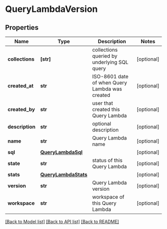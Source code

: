 # QueryLambdaVersion


## Properties
Name | Type | Description | Notes
------------ | ------------- | ------------- | -------------
**collections** | **[str]** | collections queried by underlying SQL query | [optional] 
**created_at** | **str** | ISO-8601 date of when Query Lambda was created | [optional] 
**created_by** | **str** | user that created this Query Lambda | [optional] 
**description** | **str** | optional description | [optional] 
**name** | **str** | Query Lambda name | [optional] 
**sql** | [**QueryLambdaSql**](QueryLambdaSql.md) |  | [optional] 
**state** | **str** | status of this Query Lambda | [optional] 
**stats** | [**QueryLambdaStats**](QueryLambdaStats.md) |  | [optional] 
**version** | **str** | Query Lambda version | [optional] 
**workspace** | **str** | workspace of this Query Lambda | [optional] 

[[Back to Model list]](../README.md#documentation-for-models) [[Back to API list]](../README.md#documentation-for-api-endpoints) [[Back to README]](../README.md)


